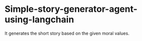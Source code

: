 # Simple-story-generator-agent-using-langchain
 It generates the short story based on the given moral values.
